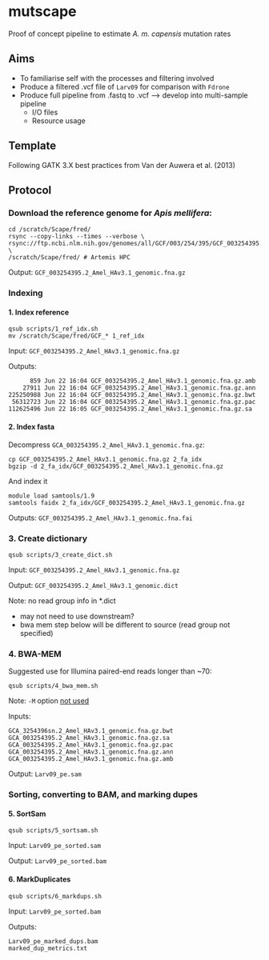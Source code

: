 # mutscape  

Proof of concept pipeline to estimate _A. m. capensis_ mutation rates

## Aims
- To familiarise self with the processes and filtering involved
- Produce a filtered .vcf file of `Larv09` for comparison with `Fdrone` 
- Produce full pipeline from .fastq to .vcf --> develop into multi-sample pipeline
	- I/O files
	- Resource usage

## Template
Following GATK 3.X best practices from Van der Auwera et al. (2013)

## Protocol 

### Download the reference genome for _Apis mellifera_:
```
cd /scratch/Scape/fred/
rsync --copy-links --times --verbose \
rsync://ftp.ncbi.nlm.nih.gov/genomes/all/GCF/003/254/395/GCF_003254395.2_Amel_HAv3.1/GCF_003254395.2_Amel_HAv3.1_genomic.fna.gz \ 
/scratch/Scape/fred/ # Artemis HPC
```

Output: `GCF_003254395.2_Amel_HAv3.1_genomic.fna.gz` 

### Indexing

#### 1. Index reference
```
qsub scripts/1_ref_idx.sh
mv /scratch/Scape/fred/GCF_* 1_ref_idx
```

Input: `GCF_003254395.2_Amel_HAv3.1_genomic.fna.gz`

Outputs:
```
      859 Jun 22 16:04 GCF_003254395.2_Amel_HAv3.1_genomic.fna.gz.amb
    27911 Jun 22 16:04 GCF_003254395.2_Amel_HAv3.1_genomic.fna.gz.ann
225250988 Jun 22 16:04 GCF_003254395.2_Amel_HAv3.1_genomic.fna.gz.bwt
 56312723 Jun 22 16:04 GCF_003254395.2_Amel_HAv3.1_genomic.fna.gz.pac
112625496 Jun 22 16:05 GCF_003254395.2_Amel_HAv3.1_genomic.fna.gz.sa
```

#### 2. Index fasta

Decompress `GCA_003254395.2_Amel_HAv3.1_genomic.fna.gz`:
```
cp GCF_003254395.2_Amel_HAv3.1_genomic.fna.gz 2_fa_idx
bgzip -d 2_fa_idx/GCF_003254395.2_Amel_HAv3.1_genomic.fna.gz
```

And index it
```
module load samtools/1.9
samtools faidx 2_fa_idx/GCF_003254395.2_Amel_HAv3.1_genomic.fna.gz 
```

Outputs: `GCF_003254395.2_Amel_HAv3.1_genomic.fna.fai`

### 3. Create dictionary
```
qsub scripts/3_create_dict.sh
```

Input: `GCF_003254395.2_Amel_HAv3.1_genomic.fna.gz`

Output: `GCF_003254395.2_Amel_HAv3.1_genomic.dict`

Note: no read group info in *.dict
- may not need to use downstream?
- bwa mem step below will be different to source (read group not specified)

### 4. BWA-MEM

Suggested use for Illumina paired-end reads longer than ~70:
```
qsub scripts/4_bwa_mem.sh
```

Note: `-M` option [not used](https://gatkforums.broadinstitute.org/gatk/discussion/21351/bwa-mem-m-option)

Inputs:
```
GCA_3254396sn.2_Amel_HAv3.1_genomic.fna.gz.bwt
GCA_003254395.2_Amel_HAv3.1_genomic.fna.gz.sa
GCA_003254395.2_Amel_HAv3.1_genomic.fna.gz.pac
GCA_003254395.2_Amel_HAv3.1_genomic.fna.gz.ann
GCA_003254395.2_Amel_HAv3.1_genomic.fna.gz.amb
```

Output: `Larv09_pe.sam`

### Sorting, converting to BAM, and marking dupes

#### 5. SortSam
```
qsub scripts/5_sortsam.sh
```

Input: `Larv09_pe_sorted.sam`

Output: `Larv09_pe_sorted.bam`

#### 6. MarkDuplicates
```
qsub scripts/6_markdups.sh
``` 

Input: `Larv09_pe_sorted.bam`

Outputs:
```
Larv09_pe_marked_dups.bam
marked_dup_metrics.txt
```

